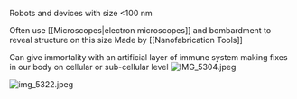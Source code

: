 Robots and devices with size <100 nm

Often use [[Microscopes|electron microscopes]] and bombardment to reveal structure on this size
Made by [[Nanofabrication Tools]]

Can give immortality with an artificial layer of immune system making fixes in our body on cellular or sub-cellular level
![IMG_5304.jpeg](img_5304.jpeg)

![img_5322.jpeg](img_5322.jpeg)
